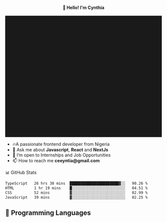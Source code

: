 <h4 align="center">👋 Hello! I'm Cynthia</h4>

<hr style="height:10%; margin-left:0; margin-right:0;" />

<div align="left">
  <ul>
  <li>🔥A passionate frontend developer from Nigeria</li>
  <li>💬 Ask me about <strong>Javascript</strong>, <strong>React</strong> and <strong> NextJs</strong></li>
  <li>👯 I’m open to Internships and Job Opportunities</li>
  <li>📫 How to reach me <strong>ceeyntia@gmail.com</strong></li>
</ul>
</div
  
## 📊 GitHub Stats

<!--START_SECTION:waka-->

```txt
TypeScript   26 hrs 30 mins  ██████████████████████▓░░   90.26 %
HTML         1 hr 19 mins    █░░░░░░░░░░░░░░░░░░░░░░░░   04.51 %
CSS          52 mins         ▓░░░░░░░░░░░░░░░░░░░░░░░░   02.99 %
JavaScript   39 mins         ▓░░░░░░░░░░░░░░░░░░░░░░░░   02.25 %
```

<!--END_SECTION:waka-->

## 💬 Programming Languages

<!--START_SECTION:languages-->
<!--END_SECTION:languages-->
